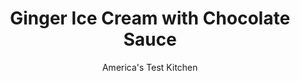---
layout: ../../layouts/MarkdownPostLayout.astro
title: Ginger Ice Cream with Chocolate Sauce
author: America's Test Kitchen
pubDate: 2023-03-15
description: "Regular vanilla ice cream becomes a fancy dessert when dressed up with the flavors of ginger and orange."
image_url: https://res.cloudinary.com/hksqkdlah/image/upload/ar_1:1,c_fill,dpr_2.0,f_auto,fl_lossy.progressive.strip_profile,g_faces:auto,q_auto:low,w_344/4156_sfs-gingericecreamwchocsauce-fc-315475
tags: ["Desserts or Baked Goods","Chocolate","Frozen Desserts","30-Minute Suppers"]
calories: 1855
protein: 4
carbohydrates: 44
fats: 
fiber: 2
ingredients: ["1 pint, vanilla ice cream","3 tablespoons, chopped crystalized ginger","1 teaspoon, grated orange zest","1/2 cup, heavy cream, or more as needed","2 tablespoons, light corn syrup","2 tablespoons, unsalted butter","Pinch, table salt","2/3 cup, semisweet chocolate chips"]
serves: 4
time: ""
instructions: ["Transfer ice cream to medium bowl. Let stand at room temperature until soft, 5 to 15 minutes.","Stir in ginger and orange zest. Place piece of plastic wrap directly on top of ice cream, and cover top of bowl tightly with another piece of plastic wrap. Freeze until ice cream is firm, at least 30 minutes.","While ice cream is in freezer, bring 1/2 cup heavy cream, corn syrup, butter, and salt to boil in small saucepan over medium-high heat. Remove from heat and add chocolate chips while gently swirling saucepan. Cover and let stand until chocolate melts, about 5 minutes. Uncover and whisk gently until combined. If necessary, adjust consistency by stirring in another 1 or 2 tablespoons cream.","Scoop ice cream into 4 individual bowls. Spoon warm chocolate sauce over each portion. Serve."]
nutrition: ["280 mg Potassium","129 mg Phosphorus","117 mg Calcium","1 mg Iron","46 mg Magnesium","112 mg Sodium","1 mg Zinc","32 g Fat","9 g Monounsaturated","1 g Polyunsaturated","1 mg Vitamin C","85 mg Cholesterol","20 g Saturated","2 g Fiber","9 µg Folate (food)","39 g Sugars","3 µg Vitamin K","65 g Water","44 g Carbs","9 µg Folate equivalent (total)","4 g Protein","248 µg Vitamin A","463 kcal Energy","38 g Sugars, added","1855 calories"]
notes: "Regular vanilla ice cream can be quickly dressed up with the flavors of ginger and orange. Look for crystalized ginger in the spice aisle of the supermarket."
---